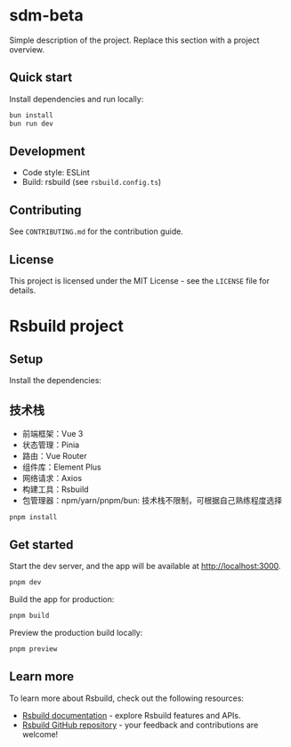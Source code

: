 # sdm-beta

Simple description of the project. Replace this section with a project overview.

## Quick start

Install dependencies and run locally:

```bash
bun install
bun run dev
```

## Development

- Code style: ESLint
- Build: rsbuild (see `rsbuild.config.ts`)

## Contributing

See `CONTRIBUTING.md` for the contribution guide.

## License

This project is licensed under the MIT License - see the `LICENSE` file for details.
# Rsbuild project

## Setup

Install the dependencies:

## 技术栈

- 前端框架：Vue 3
- 状态管理：Pinia
- 路由：Vue Router
- 组件库：Element Plus
- 网络请求：Axios
- 构建工具：Rsbuild
- 包管理器：npm/yarn/pnpm/bun: 技术栈不限制，可根据自己熟练程度选择

```bash
pnpm install
```

## Get started

Start the dev server, and the app will be available at [http://localhost:3000](http://localhost:3000).

```bash
pnpm dev
```

Build the app for production:

```bash
pnpm build
```

Preview the production build locally:

```bash
pnpm preview
```

## Learn more

To learn more about Rsbuild, check out the following resources:

- [Rsbuild documentation](https://rsbuild.rs) - explore Rsbuild features and APIs.
- [Rsbuild GitHub repository](https://github.com/web-infra-dev/rsbuild) - your feedback and contributions are welcome!
